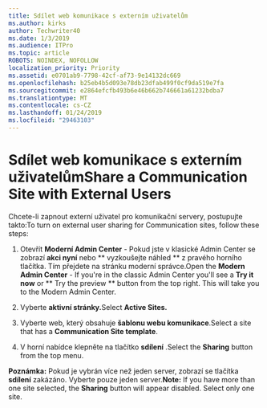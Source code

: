 ```yaml
---
title: Sdílet web komunikace s externím uživatelům
ms.author: kirks
author: Techwriter40
ms.date: 1/3/2019
ms.audience: ITPro
ms.topic: article
ROBOTS: NOINDEX, NOFOLLOW
localization_priority: Priority
ms.assetid: e0701ab9-7798-42cf-af73-9e14132dc669
ms.openlocfilehash: b25eb4b5d093e78db23dfab499f0cf9da519e7fa
ms.sourcegitcommit: e2864efcfb493b6e46b662b746661a61232bdba7
ms.translationtype: MT
ms.contentlocale: cs-CZ
ms.lasthandoff: 01/24/2019
ms.locfileid: "29463103"
---
```

# <a name="share-a-communication-site-with-external-users"></a><span data-ttu-id="0d804-102">Sdílet web komunikace s externím uživatelům</span><span class="sxs-lookup"><span data-stu-id="0d804-102">Share a Communication Site with External Users</span></span>

<span data-ttu-id="0d804-103">Chcete-li zapnout externí uživatel pro komunikační servery, postupujte takto:</span><span class="sxs-lookup"><span data-stu-id="0d804-103">To turn on external user sharing for Communication sites, follow these steps:</span></span> 
  
1. <span data-ttu-id="0d804-p101">Otevřít **Moderní Admin Center** - Pokud jste v klasické Admin Center se zobrazí **akci nyní** nebo \*\* vyzkoušejte náhled \*\* z pravého horního tlačítka. Tím přejdete na stránku moderní správce.</span><span class="sxs-lookup"><span data-stu-id="0d804-p101">Open the **Modern Admin Center** - If you're in the classic Admin Center you'll see a **Try it now** or \*\* Try the preview \*\* button from the top right. This will take you to the Modern Admin Center.</span></span> 
  
2. <span data-ttu-id="0d804-106">Vyberte **aktivní stránky.**</span><span class="sxs-lookup"><span data-stu-id="0d804-106">Select **Active Sites.**</span></span>
  
3. <span data-ttu-id="0d804-107">Vyberte web, který obsahuje **šablonu webu komunikace**.</span><span class="sxs-lookup"><span data-stu-id="0d804-107">Select a site that has a **Communication Site template**.</span></span> 
  
4. <span data-ttu-id="0d804-108">V horní nabídce klepněte na tlačítko **sdílení** .</span><span class="sxs-lookup"><span data-stu-id="0d804-108">Select the **Sharing** button from the top menu.</span></span> 
  
 <span data-ttu-id="0d804-p102">**Poznámka:** Pokud je vybrán více než jeden server, zobrazí se tlačítka **sdílení** zakázáno. Vyberte pouze jeden server.</span><span class="sxs-lookup"><span data-stu-id="0d804-p102">**Note:** If you have more than one site selected, the **Sharing** button will appear disabled. Select only one site.</span></span> 
  

